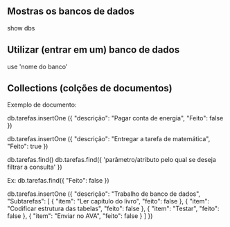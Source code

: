 ## Mostras os bancos de dados
show dbs

## Utilizar (entrar em um) banco de dados
use 'nome do banco'

## Collections (colções de documentos)
Exemplo de documento:

db.tarefas.insertOne ({
    "descrição": "Pagar conta de energia",
    "Feito": false
})

db.tarefas.insertOne ({
    "descrição": "Entregar a tarefa de matemática",
    "Feito": true
})

db.tarefas.find()
db.tarefas.find({ 'parâmetro/atributo pelo qual se deseja filtrar a consulta' })

Ex: db.tarefas.find({ "Feito": false })

db.tarefas.insertOne ({
    "descrição": "Trabalho de banco de dados",
    "Subtarefas": [
        { "item": "Ler capítulo do livro", "feito": false },
        { "item": "Codificar estrutura das tabelas", "feito": false },
        { "item": "Testar", "feito": false },
        { "item": "Enviar no AVA", "feito": false }
    ]
})
